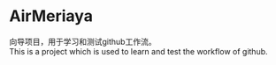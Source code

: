 # AirMeriaya
向导项目，用于学习和测试github工作流。<br>
This is a project which is used to learn and test the workflow of github.
